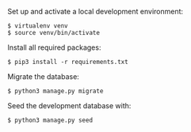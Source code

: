 
Set up and activate a local development environment:

```
$ virtualenv venv
$ source venv/bin/activate
```

Install all required packages:

```
$ pip3 install -r requirements.txt
```


Migrate the database:

```
$ python3 manage.py migrate
```

Seed the development database with:

```
$ python3 manage.py seed
```
